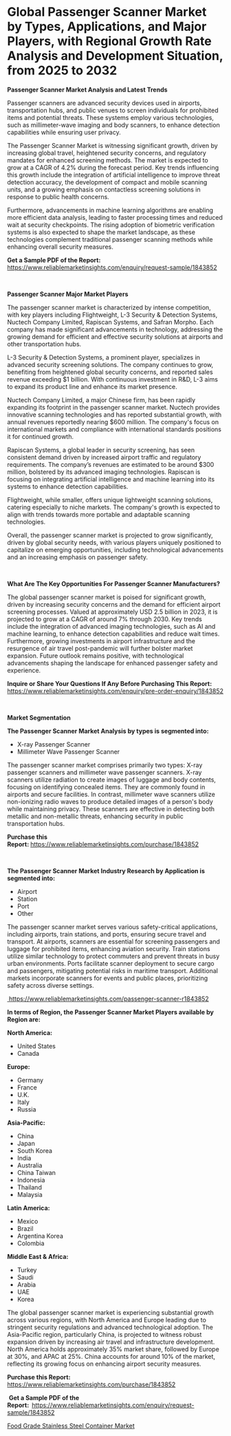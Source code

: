 <p><h1>Global Passenger Scanner Market by Types, Applications, and Major Players, with Regional Growth Rate Analysis and Development Situation, from 2025 to 2032</h1></p><p><strong>Passenger Scanner Market Analysis and Latest Trends</strong></p>
<p><p>Passenger scanners are advanced security devices used in airports, transportation hubs, and public venues to screen individuals for prohibited items and potential threats. These systems employ various technologies, such as millimeter-wave imaging and body scanners, to enhance detection capabilities while ensuring user privacy.</p><p>The Passenger Scanner Market is witnessing significant growth, driven by increasing global travel, heightened security concerns, and regulatory mandates for enhanced screening methods. The market is expected to grow at a CAGR of 4.2% during the forecast period. Key trends influencing this growth include the integration of artificial intelligence to improve threat detection accuracy, the development of compact and mobile scanning units, and a growing emphasis on contactless screening solutions in response to public health concerns.</p><p>Furthermore, advancements in machine learning algorithms are enabling more efficient data analysis, leading to faster processing times and reduced wait at security checkpoints. The rising adoption of biometric verification systems is also expected to shape the market landscape, as these technologies complement traditional passenger scanning methods while enhancing overall security measures.</p></p>
<p><strong>Get a Sample PDF of the Report:&nbsp;</strong> <a href="https://www.reliablemarketinsights.com/enquiry/request-sample/1843852?utm_campaign=2819&utm_medium=2&utm_source=Github&utm_content=ia&utm_term=28022025&utm_id=passenger-scanner">https://www.reliablemarketinsights.com/enquiry/request-sample/1843852</a></p>
<p>&nbsp;</p>
<p><strong>Passenger Scanner Major Market Players</strong></p>
<p><p>The passenger scanner market is characterized by intense competition, with key players including Flightweight, L-3 Security & Detection Systems, Nuctech Company Limited, Rapiscan Systems, and Safran Morpho. Each company has made significant advancements in technology, addressing the growing demand for efficient and effective security solutions at airports and other transportation hubs.</p><p>L-3 Security & Detection Systems, a prominent player, specializes in advanced security screening solutions. The company continues to grow, benefiting from heightened global security concerns, and reported sales revenue exceeding $1 billion. With continuous investment in R&D, L-3 aims to expand its product line and enhance its market presence.</p><p>Nuctech Company Limited, a major Chinese firm, has been rapidly expanding its footprint in the passenger scanner market. Nuctech provides innovative scanning technologies and has reported substantial growth, with annual revenues reportedly nearing $600 million. The company's focus on international markets and compliance with international standards positions it for continued growth.</p><p>Rapiscan Systems, a global leader in security screening, has seen consistent demand driven by increased airport traffic and regulatory requirements. The company’s revenues are estimated to be around $300 million, bolstered by its advanced imaging technologies. Rapiscan is focusing on integrating artificial intelligence and machine learning into its systems to enhance detection capabilities.</p><p>Flightweight, while smaller, offers unique lightweight scanning solutions, catering especially to niche markets. The company's growth is expected to align with trends towards more portable and adaptable scanning technologies.</p><p>Overall, the passenger scanner market is projected to grow significantly, driven by global security needs, with various players uniquely positioned to capitalize on emerging opportunities, including technological advancements and an increasing emphasis on passenger safety.</p></p>
<p>&nbsp;</p>
<p><strong>What Are The Key Opportunities For Passenger Scanner Manufacturers?</strong></p>
<p><p>The global passenger scanner market is poised for significant growth, driven by increasing security concerns and the demand for efficient airport screening processes. Valued at approximately USD 2.5 billion in 2023, it is projected to grow at a CAGR of around 7% through 2030. Key trends include the integration of advanced imaging technologies, such as AI and machine learning, to enhance detection capabilities and reduce wait times. Furthermore, growing investments in airport infrastructure and the resurgence of air travel post-pandemic will further bolster market expansion. Future outlook remains positive, with technological advancements shaping the landscape for enhanced passenger safety and experience.</p></p>
<p><strong>Inquire or Share Your Questions If Any Before Purchasing This Report:</strong> <a href="https://www.reliablemarketinsights.com/enquiry/pre-order-enquiry/1843852?utm_campaign=2819&utm_medium=2&utm_source=Github&utm_content=ia&utm_term=28022025&utm_id=passenger-scanner">https://www.reliablemarketinsights.com/enquiry/pre-order-enquiry/1843852</a></p>
<p>&nbsp;</p>
<p><strong>Market Segmentation</strong></p>
<p><strong>The Passenger Scanner Market Analysis by types is segmented into:</strong></p>
<p><ul><li>X-ray Passenger Scanner</li><li>Millimeter Wave Passenger Scanner</li></ul></p>
<p><p>The passenger scanner market comprises primarily two types: X-ray passenger scanners and millimeter wave passenger scanners. X-ray scanners utilize radiation to create images of luggage and body contents, focusing on identifying concealed items. They are commonly found in airports and secure facilities. In contrast, millimeter wave scanners utilize non-ionizing radio waves to produce detailed images of a person's body while maintaining privacy. These scanners are effective in detecting both metallic and non-metallic threats, enhancing security in public transportation hubs.</p></p>
<p><strong>Purchase this Report:&nbsp;</strong><a href="https://www.reliablemarketinsights.com/purchase/1843852?utm_campaign=2819&utm_medium=2&utm_source=Github&utm_content=ia&utm_term=28022025&utm_id=passenger-scanner">https://www.reliablemarketinsights.com/purchase/1843852</a></p>
<p>&nbsp;</p>
<p><strong>The Passenger Scanner Market Industry Research by Application is segmented into:</strong></p>
<p><ul><li>Airport</li><li>Station</li><li>Port</li><li>Other</li></ul></p>
<p><p>The passenger scanner market serves various safety-critical applications, including airports, train stations, and ports, ensuring secure travel and transport. At airports, scanners are essential for screening passengers and luggage for prohibited items, enhancing aviation security. Train stations utilize similar technology to protect commuters and prevent threats in busy urban environments. Ports facilitate scanner deployment to secure cargo and passengers, mitigating potential risks in maritime transport. Additional markets incorporate scanners for events and public places, prioritizing safety across diverse settings.</p></p>
<p><a href="https://www.reliablemarketinsights.com/passenger-scanner-r1843852?utm_campaign=2819&utm_medium=2&utm_source=Github&utm_content=ia&utm_term=28022025&utm_id=passenger-scanner">&nbsp;https://www.reliablemarketinsights.com/passenger-scanner-r1843852</a></p>
<p><strong>In terms of Region, the Passenger Scanner Market Players available by Region are:</strong></p>
<p>
    <p> <strong> North America: </strong>
        <ul>
            <li>United States</li>
            <li>Canada</li>
        </ul>
        </p> 
    <p> <strong> Europe: </strong>
        <ul>
            <li>Germany</li>
            <li>France</li>
            <li>U.K.</li>
            <li>Italy</li>
            <li>Russia</li>
        </ul>
        </p> 
    <p> <strong> Asia-Pacific: </strong>
        <ul>
            <li>China</li>
            <li>Japan</li>
            <li>South Korea</li>
            <li>India</li>
            <li>Australia</li>
            <li>China Taiwan</li>
            <li>Indonesia</li>
            <li>Thailand</li>
            <li>Malaysia</li>
        </ul>
        </p> 
    <p> <strong> Latin America: </strong>
        <ul>
            <li>Mexico</li>
            <li>Brazil</li>
            <li>Argentina Korea</li>
            <li>Colombia</li>
        </ul>
        </p> 
    <p> <strong> Middle East & Africa: </strong>
        <ul>
            <li>Turkey</li>
            <li>Saudi</li>
            <li>Arabia</li>
            <li>UAE</li>
            <li>Korea</li>
        </ul>
    </p>
    </p>
<p><p>The global passenger scanner market is experiencing substantial growth across various regions, with North America and Europe leading due to stringent security regulations and advanced technological adoption. The Asia-Pacific region, particularly China, is projected to witness robust expansion driven by increasing air travel and infrastructure development. North America holds approximately 35% market share, followed by Europe at 30%, and APAC at 25%. China accounts for around 10% of the market, reflecting its growing focus on enhancing airport security measures.</p></p>
<p><strong>Purchase this Report: </strong><a href="https://www.reliablemarketinsights.com/purchase/1843852?utm_campaign=2819&utm_medium=2&utm_source=Github&utm_content=ia&utm_term=28022025&utm_id=passenger-scanner">https://www.reliablemarketinsights.com/purchase/1843852</a></p>
<p>&nbsp;<strong>Get a Sample PDF of the Report:&nbsp;&nbsp;</strong><a href="https://www.reliablemarketinsights.com/enquiry/request-sample/1843852?utm_campaign=2819&utm_medium=2&utm_source=Github&utm_content=ia&utm_term=28022025&utm_id=passenger-scanner">https://www.reliablemarketinsights.com/enquiry/request-sample/1843852</a></p>
<p><strong></strong></p>
<p><p><a href="https://github.com/shopovdjondo/Market-Research-Report-List-1/blob/main/food-grade-stainless-steel-container-market.md?utm_campaign=2819&utm_medium=2&utm_source=Github&utm_content=ia&utm_term=28022025&utm_id=passenger-scanner">Food Grade Stainless Steel Container Market</a></p></p>